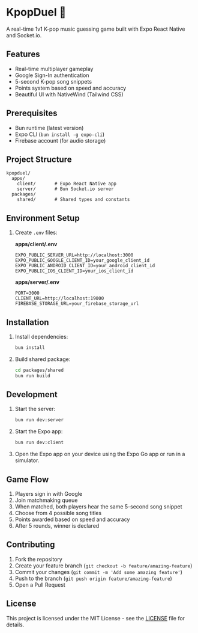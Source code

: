 # KpopDuel 🎵

A real-time 1v1 K-pop music guessing game built with Expo React Native and Socket.io.

## Features

- Real-time multiplayer gameplay
- Google Sign-In authentication
- 5-second K-pop song snippets
- Points system based on speed and accuracy
- Beautiful UI with NativeWind (Tailwind CSS)

## Prerequisites

- Bun runtime (latest version)
- Expo CLI (`bun install -g expo-cli`)
- Firebase account (for audio storage)

## Project Structure

```
kpopduel/
  apps/
    client/       # Expo React Native app
    server/       # Bun Socket.io server
  packages/
    shared/       # Shared types and constants
```

## Environment Setup

1. Create `.env` files:

   **apps/client/.env**
   ```
   EXPO_PUBLIC_SERVER_URL=http://localhost:3000
   EXPO_PUBLIC_GOOGLE_CLIENT_ID=your_google_client_id
   EXPO_PUBLIC_ANDROID_CLIENT_ID=your_android_client_id
   EXPO_PUBLIC_IOS_CLIENT_ID=your_ios_client_id
   ```

   **apps/server/.env**
   ```
   PORT=3000
   CLIENT_URL=http://localhost:19000
   FIREBASE_STORAGE_URL=your_firebase_storage_url
   ```

## Installation

1. Install dependencies:
   ```bash
   bun install
   ```

2. Build shared package:
   ```bash
   cd packages/shared
   bun run build
   ```

## Development

1. Start the server:
   ```bash
   bun run dev:server
   ```

2. Start the Expo app:
   ```bash
   bun run dev:client
   ```

3. Open the Expo app on your device using the Expo Go app or run in a simulator.

## Game Flow

1. Players sign in with Google
2. Join matchmaking queue
3. When matched, both players hear the same 5-second song snippet
4. Choose from 4 possible song titles
5. Points awarded based on speed and accuracy
6. After 5 rounds, winner is declared

## Contributing

1. Fork the repository
2. Create your feature branch (`git checkout -b feature/amazing-feature`)
3. Commit your changes (`git commit -m 'Add some amazing feature'`)
4. Push to the branch (`git push origin feature/amazing-feature`)
5. Open a Pull Request

## License

This project is licensed under the MIT License - see the [LICENSE](LICENSE) file for details.
